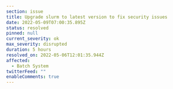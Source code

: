 ```yaml
---
section: issue
title: Upgrade slurm to latest version to fix security issues
date: 2022-05-09T07:00:35.895Z
status: resolved
pinned: null
current_severity: ok
max_severity: disrupted
duration: 5 hours
resolved_on: 2022-05-06T12:01:35.944Z
affected:
  - Batch System
twitterFeed: ""
enableComments: true
---
```

